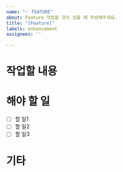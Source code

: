 ```yaml
---
name: "✅ FEATURE"
about: Feature 작업할 것이 있을 때 작성해주세요.
title: "[Feature]"
labels: enhancement
assignees: ''

---
```


# 작업할 내용

# 해야 할 일

- [ ] 할 일1
- [ ] 할 일2
- [ ] 할 일3

# 기타
